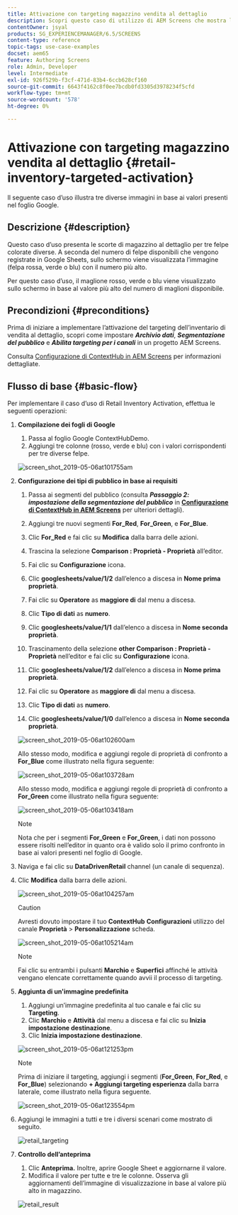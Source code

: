 ```yaml
---
title: Attivazione con targeting magazzino vendita al dettaglio
description: Scopri questo caso di utilizzo di AEM Screens che mostra le scorte di magazzino per la vendita al dettaglio per tre felpe colorate diverse.
contentOwner: jsyal
products: SG_EXPERIENCEMANAGER/6.5/SCREENS
content-type: reference
topic-tags: use-case-examples
docset: aem65
feature: Authoring Screens
role: Admin, Developer
level: Intermediate
exl-id: 926f529b-f3cf-471d-83b4-6ccb628cf160
source-git-commit: 6643f4162c8f0ee7bcdb0fd3305d3978234f5cfd
workflow-type: tm+mt
source-wordcount: '578'
ht-degree: 0%

---
```


# Attivazione con targeting magazzino vendita al dettaglio {#retail-inventory-targeted-activation}

Il seguente caso d’uso illustra tre diverse immagini in base ai valori presenti nel foglio Google.

## Descrizione {#description}

Questo caso d’uso presenta le scorte di magazzino al dettaglio per tre felpe colorate diverse. A seconda del numero di felpe disponibili che vengono registrate in Google Sheets, sullo schermo viene visualizzata l’immagine (felpa rossa, verde o blu) con il numero più alto.

Per questo caso d’uso, il maglione rosso, verde o blu viene visualizzato sullo schermo in base al valore più alto del numero di maglioni disponibile.

## Precondizioni {#preconditions}

Prima di iniziare a implementare l’attivazione del targeting dell’inventario di vendita al dettaglio, scopri come impostare ***Archivio dati***, ***Segmentazione del pubblico*** e ***Abilita targeting per i canali*** in un progetto AEM Screens.

Consulta [Configurazione di ContextHub in AEM Screens](configuring-context-hub.md) per informazioni dettagliate.

## Flusso di base {#basic-flow}

Per implementare il caso d’uso di Retail Inventory Activation, effettua le seguenti operazioni:

1. **Compilazione dei fogli di Google**

   1. Passa al foglio Google ContextHubDemo.
   1. Aggiungi tre colonne (rosso, verde e blu) con i valori corrispondenti per tre diverse felpe.

   ![screen_shot_2019-05-06at101755am](assets/screen_shot_2019-05-06at101755am.png)

1. **Configurazione dei tipi di pubblico in base ai requisiti**

   1. Passa ai segmenti del pubblico (consulta ***Passaggio 2: impostazione della segmentazione del pubblico*** in **[Configurazione di ContextHub in AEM Screens](configuring-context-hub.md)** per ulteriori dettagli).

   1. Aggiungi tre nuovi segmenti **For_Red**, **For_Green**, e **For_Blue**.

   1. Clic **For_Red** e fai clic su **Modifica** dalla barra delle azioni.

   1. Trascina la selezione **Comparison : Proprietà - Proprietà** all’editor.
   1. Fai clic su **Configurazione** icona.
   1. Clic **googlesheets/value/1/2** dall’elenco a discesa in **Nome prima proprietà**.
   1. Fai clic su **Operatore** as **maggiore di** dal menu a discesa.
   1. Clic **Tipo di dati** as **numero**.
   1. Clic **googlesheets/value/1/1** dall’elenco a discesa in **Nome seconda proprietà**.
   1. Trascinamento della selezione **other Comparison : Proprietà - Proprietà** nell’editor e fai clic su **Configurazione** icona.
   1. Clic **googlesheets/value/1/2** dall’elenco a discesa in **Nome prima proprietà**.
   1. Fai clic su **Operatore** as **maggiore di** dal menu a discesa.
   1. Clic **Tipo di dati** as **numero**.
   1. Clic **googlesheets/value/1/0** dall’elenco a discesa in **Nome seconda proprietà**.

   ![screen_shot_2019-05-06at102600am](assets/screen_shot_2019-05-06at102600am.png)

   Allo stesso modo, modifica e aggiungi regole di proprietà di confronto a **For_Blue** come illustrato nella figura seguente:

   ![screen_shot_2019-05-06at103728am](assets/screen_shot_2019-05-06at103728am.png)

   Allo stesso modo, modifica e aggiungi regole di proprietà di confronto a **For_Green** come illustrato nella figura seguente:

   ![screen_shot_2019-05-06at103418am](assets/screen_shot_2019-05-06at103418am.png)

   >[!NOTE]
   >
   >Nota che per i segmenti **For_Green** e **For_Green**, i dati non possono essere risolti nell’editor in quanto ora è valido solo il primo confronto in base ai valori presenti nel foglio di Google.

1. Naviga e fai clic su **DataDrivenRetail** channel (un canale di sequenza).
1. Clic **Modifica** dalla barra delle azioni.

   ![screen_shot_2019-05-06at104257am](assets/screen_shot_2019-05-06at104257am.png)

   >[!CAUTION]
   >
   >Avresti dovuto impostare il tuo **ContextHub** **Configurazioni** utilizzo del canale **Proprietà** > **Personalizzazione** scheda.

   ![screen_shot_2019-05-06at105214am](assets/screen_shot_2019-05-06at105214am.png)

   >[!NOTE]
   >
   >Fai clic su entrambi i pulsanti **Marchio** e **Superfici** affinché le attività vengano elencate correttamente quando avvii il processo di targeting.

1. **Aggiunta di un&#39;immagine predefinita**

   1. Aggiungi un’immagine predefinita al tuo canale e fai clic su **Targeting**.
   1. Clic **Marchio** e **Attività** dal menu a discesa e fai clic su **Inizia impostazione destinazione**.
   1. Clic **Inizia impostazione destinazione**.

   ![screen_shot_2019-05-06at121253pm](assets/screen_shot_2019-05-06at121253pm.png)

   >[!NOTE]
   >
   >Prima di iniziare il targeting, aggiungi i segmenti (**For_Green**, **For_Red**, e **For_Blue**) selezionando **+ Aggiungi targeting esperienza** dalla barra laterale, come illustrato nella figura seguente.

   ![screen_shot_2019-05-06at123554pm](assets/screen_shot_2019-05-06at123554pm.png)

1. Aggiungi le immagini a tutti e tre i diversi scenari come mostrato di seguito.

   ![retail_targeting](assets/retail_targeting.gif)

1. **Controllo dell’anteprima**

   1. Clic **Anteprima.** Inoltre, aprire Google Sheet e aggiornarne il valore.
   1. Modifica il valore per tutte e tre le colonne. Osserva gli aggiornamenti dell’immagine di visualizzazione in base al valore più alto in magazzino.

   ![retail_result](assets/retail_result.gif)
